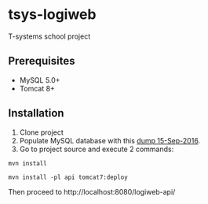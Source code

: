 # tsys-logiweb
T-systems school project

## Prerequisites

 * MySQL 5.0+
 * Tomcat 8+
  
## Installation

 1. Clone project 
 2. Populate MySQL database with this [dump 15-Sep-2016](https://gist.githubusercontent.com/lislon/a30b739e5037e9d93b656a710d59b3a8/raw/c6d56d396794ee2632b55027760b4d81a336e6d0/gistfile1.txt). 
 3. Go to project source and execute 2 commands:
 
 `mvn install`
 
 `mvn install -pl api tomcat7:deploy `

Then proceed to http://localhost:8080/logiweb-api/




 

